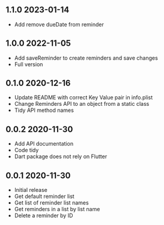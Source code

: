 ## 1.1.0 2023-01-14

* Add remove dueDate from reminder
  
## 1.0.0 2022-11-05

* Add saveReminder to create reminders and save changes
* Full version
  
## 0.1.0 2020-12-16

* Update README with correct Key Value pair in info.plist
* Change Reminders API to an object from a static class
* Tidy API method names

## 0.0.2 2020-11-30

* Add API documentation
* Code tidy
* Dart package does not rely on Flutter

## 0.0.1 2020-11-30

* Initial release
* Get default reminder list
* Get list of reminder list names
* Get reminders in a list by list name
* Delete a reminder by ID